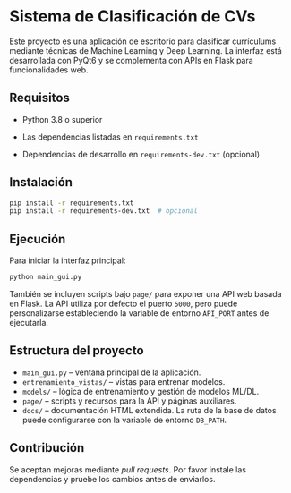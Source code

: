 # Sistema de Clasificación de CVs

Este proyecto es una aplicación de escritorio para clasificar currículums mediante técnicas de Machine Learning y Deep Learning. La interfaz está desarrollada con PyQt6 y se complementa con APIs en Flask para funcionalidades web.

## Requisitos

- Python 3.8 o superior
- Las dependencias listadas en `requirements.txt`

- Dependencias de desarrollo en `requirements-dev.txt` (opcional)
## Instalación
```bash
pip install -r requirements.txt
pip install -r requirements-dev.txt  # opcional
```

## Ejecución

Para iniciar la interfaz principal:

```bash
python main_gui.py
```

También se incluyen scripts bajo `page/` para exponer una API web basada en Flask.
La API utiliza por defecto el puerto `5000`, pero puede personalizarse estableciendo la
variable de entorno `API_PORT` antes de ejecutarla.

## Estructura del proyecto

- `main_gui.py` – ventana principal de la aplicación.
- `entrenamiento_vistas/` – vistas para entrenar modelos.
- `models/` – lógica de entrenamiento y gestión de modelos ML/DL.
- `page/` – scripts y recursos para la API y páginas auxiliares.
- `docs/` – documentación HTML extendida.
La ruta de la base de datos puede configurarse con la variable de entorno `DB_PATH`.

## Contribución

Se aceptan mejoras mediante *pull requests*. Por favor instale las dependencias y pruebe los cambios antes de enviarlos.

